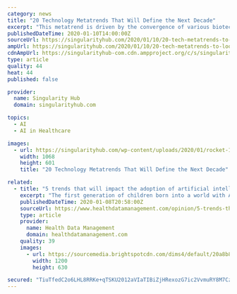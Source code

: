```yaml
---
category: news
title: "20 Technology Metatrends That Will Define the Next Decade"
excerpt: "This metatrend is driven by the convergence of various biotechnologies (CRISPR, gene therapy), genome sequencing, and artificial intelligence. (1) A360 Executive Mastermind: If you’re an exponentially and abundance-minded entrepreneur who would like ..."
publishedDateTime: 2020-01-10T14:00:00Z
sourceUrl: https://singularityhub.com/2020/01/10/20-tech-metatrends-to-look-out-for-in-the-2020s/
ampUrl: https://singularityhub.com/2020/01/10/20-tech-metatrends-to-look-out-for-in-the-2020s/amp/
cdnAmpUrl: https://singularityhub-com.cdn.ampproject.org/c/s/singularityhub.com/2020/01/10/20-tech-metatrends-to-look-out-for-in-the-2020s/amp/
type: article
quality: 44
heat: 44
published: false

provider:
  name: Singularity Hub
  domain: singularityhub.com

topics:
  - AI
  - AI in Healthcare

images:
  - url: https://singularityhub.com/wp-content/uploads/2020/01/rocket-1245696_1280-metatrends-for-the-2020s.jpg
    width: 1068
    height: 601
    title: "20 Technology Metatrends That Will Define the Next Decade"

related:
  - title: "5 trends that will impact the adoption of artificial intelligence"
    excerpt: "The first generation of children born into a world with AI will necessitate a code of ethics for AI products Children born since 2010 make up the first generation of people who will have AI in their lives since birth. Yet, because many children will begin using AI-powered toys, programs, and educational software long before they develop ..."
    publishedDateTime: 2020-01-08T20:58:00Z
    sourceUrl: https://www.healthdatamanagement.com/opinion/5-trends-that-will-impact-the-adoption-of-artificial-intelligence
    type: article
    provider:
      name: Health Data Management
      domain: healthdatamanagement.com
    quality: 39
    images:
      - url: https://sourcemedia.brightspotcdn.com/dims4/default/20a8b86/2147483647/strip/true/crop/361x190+0+25/resize/1200x630!/quality/90/?url=https%3A%2F%2Fsourcemedia.brightspotcdn.com%2F6d%2Fa2%2F81ca178044bba0e9ca404f98a2e6%2Fartificial-intelligence-20.jpg
        width: 1200
        height: 630

secured: "TiuTfedC2o6LHL8RRKe+qTSKU2012aVIaTIBiZjHRexozG7ic2VvmuRY8M7CzRiUKVzsNy/bOpvry4iio5SY1skX7YwXAdiTjQFiRJfaFvZxkNf1uwWK5UY9C7tkyPOxm9zEfmBnjOR3aK2XSUiFGee8RoYbfjjAGLN8BQdqSnLxy7QNWTeF4fHIBzjXsuQSN9EVCbUSSK0tt453643zBFfnY04jY/ZrUZmZUaHf8EB/cdpYpq2ypXT4IAt4ZsNXSjIJm20+KO5Q5PyLCwL3O2GJ8I7T8L6hTDKGiNUQTtgzpYwSJ6agCYWp0ZEh01qnmnl1qES0SFqDiqAqq4c2RyZ2w0ugPm1OdVx+G1/cPnFJM+v5Dj3w7r31Db64Q9WnLfiyPf8XEqjkQYmjN0j53aseCkOn5w5IN+HgN6K+4SzLaKEoh2mP1/H3zVag00Pm5inonXkVjyybk1bjc+T5ow==;uVTMT7h8unaw9oxjhs5mYQ=="
---
```


